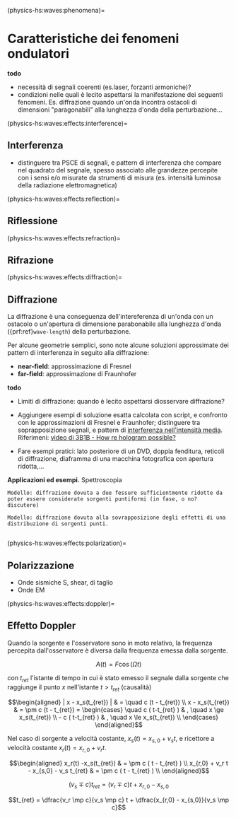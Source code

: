 (physics-hs:waves:phenomena)=
# Caratteristiche dei fenomeni ondulatori

**todo**
- necessità di segnali coerenti (es.laser, forzanti armoniche)?
- condizioni nelle quali è lecito aspettarsi la manifestazione dei seguenti fenomeni. Es. diffrazione quando un'onda incontra ostacoli di dimensioni "paragonabili" alla lunghezza d'onda della perturbazione...

(physics-hs:waves:effects:interference)=
## Interferenza

- distinguere tra PSCE di segnali, e pattern di interferenza che compare nel quadrato del segnale, spesso associato alle grandezze percepite con i sensi e/o misurate da strumenti di misura (es. intensità luminosa della radiazione elettromagnetica)

(physics-hs:waves:effects:reflection)=
## Riflessione

(physics-hs:waves:effects:refraction)=
## Rifrazione

(physics-hs:waves:effects:diffraction)=
## Diffrazione

La diffrazione è una conseguenza dell'intereferenza di un'onda con un ostacolo o un'apertura di dimensione parabonabile alla lunghezza d'onda ({prf:ref}`wave-length`) della perturbazione.

Per alcune geometrie semplici, sono note alcune soluzioni approssimate dei pattern di interferenza in seguito alla diffrazione:
- **near-field**: approssimazione di Fresnel
- **far-field**: approssimazione di Fraunhofer

**todo** 
- Limiti di diffrazione: quando è lecito aspettarsi diosservare diffrazione?
- Aggiungere esempi di soluzione esatta calcolata con script, e confronto con le approssimazioni di Fresnel e Fraunhofer; distinguere tra soprapposizione segnali, e pattern di [interferenza nell'intensità media](physics-hs:waves:effects:intereference). Riferimeni: [video di 3B1B - How re hologram possible?](physics-hs:extra:waves-optics)

- Fare esempi pratici: lato posteriore di un DVD, doppia fenditura, reticoli di diffrazione, diaframma di una macchina fotografica con apertura ridotta,...

**Applicazioni ed esempi.** Spettroscopia

```{prf:example} Doppia fenditura
Modello: diffrazione dovuta a due fessure sufficientmente ridotte da poter essere considerate sorgenti puntiformi (in fase, o no? discutere)
```

```{prf:example} Singola fenditura
Modello: diffrazione dovuta alla sovrapposizione degli effetti di una distribuzione di sorgenti punti. 
```

```{prf:example} Reticolo di diffrazione
```

(physics-hs:waves:effects:polarization)=
## Polarizzazione
- Onde sismiche S, shear, di taglio
- Onde EM

(physics-hs:waves:effects:doppler)=
## Effetto Doppler
Quando la sorgente e l'osservatore sono in moto relativo, la frequenza percepita dall'osservatore è diversa dalla frequenza emessa dalla sorgente.

$$A(t) = F \cos(\Omega t )$$

<!--
$$f(x, t) = A_+(x-x_s(t_{ret}) - c(t-t_{ret}))$$
-->

con $t_{ret}$ l'istante di tempo in cui è stato emesso il segnale dalla sorgente che raggiunge il punto $x$ nell'istante $t > t_{ret}$ (causalità)

$$\begin{aligned}
 | x - x_s(t_{ret}) | & = \quad  c (t - t_{ret}) \\
   x - x_s(t_{ret})   & = \pm c (t - t_{ret}) = \begin{cases} \quad c ( t-t_{ret} ) & , \quad x \ge x_s(t_{ret}) \\ - c ( t-t_{ret} ) & , \quad  x \le x_s(t_{ret}) \\ \end{cases}
\end{aligned}$$

Nel caso di sorgente a velocità costante, $x_s(t) = x_{s,0} + v_s t$, e ricettore a velocità costante $x_r(t) = x_{r,0} + v_r t$.

$$\begin{aligned}
  x_r(t) -x_s(t_{ret}) & = \pm c ( t - t_{ret} ) \\
  x_{r,0} + v_r t - x_{s,0} - v_s t_{ret} & = \pm c ( t - t_{ret} ) \\
\end{aligned}$$


$$(v_s \mp c) t_{ret} = (v_r \mp c) t + x_{r,0} - x_{s,0}$$

$$t_{ret} = \dfrac{v_r \mp c}{v_s \mp c} t + \dfrac{x_{r,0} - x_{s,0}}{v_s \mp c}$$

<!--
$$x - x_{s,0} - v_s t_{ret} = c \left( t - t_{ret} \right)$$

$$t_{ret} = \dfrac{c}{c - v_s} t - \dfrac{x - x_{s,0}}{c}$$
-->
